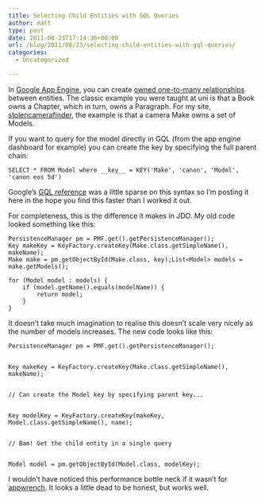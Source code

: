 ```yaml
---
title: Selecting Child Entities with GQL Queries
author: matt
type: post
date: 2011-08-23T17:14:36+00:00
url: /blog/2011/08/23/selecting-child-entities-with-gql-queries/
categories:
  - Uncategorized

---
```

In [Google App Engine][1], you can create [owned one-to-many relationships][2] between entities. The classic example you were taught at uni is that a Book owns a Chapter, which in turn, owns a Paragraph. For my site, [stolencamerafinder][3], the example is that a camera Make owns a set of Models.

If you want to query for the model directly in GQL (from the app engine dashboard for example) you can create the key by specifying the full parent chain:

```
SELECT * FROM Model where __key__ = KEY('Make', 'canon', 'Model', 'canon eos 5d')
```

Google’s [GQL reference][4] was a little sparse on this syntax so I’m posting it here in the hope you find this faster than I worked it out.

For completeness, this is the difference it makes in JDO. My old code looked something like this:

```
PersistenceManager pm = PMF.get().getPersistenceManager();
Key makeKey = KeyFactory.createKey(Make.class.getSimpleName(), makeName);
Make make = pm.getObjectById(Make.class, key);List<Model> models = make.getModels();

for (Model model : models) {
    if (model.getName().equals(modelName)) {
        return model;
    }
}
```

It doesn’t take much imagination to realise this doesn’t scale very nicely as the number of models increases. The new code looks like this:

```
PersistenceManager pm = PMF.get().getPersistenceManager();


Key makeKey = KeyFactory.createKey(Make.class.getSimpleName(), makeName);


// Can create the Model key by specifying parent key...


Key modelKey = KeyFactory.createKey(makeKey, Model.class.getSimpleName(), name);


// Bam! Get the child entity in a single query


Model model = pm.getObjectById(Model.class, modelKey);
```

I wouldn’t have noticed this performance bottle neck if it wasn’t for [appwrench][5]. It looks a little dead to be honest, but works well.

 [1]: http://code.google.com/appengine/
 [2]: http://code.google.com/appengine/docs/java/datastore/jdo/relationships.html#Owned_One_to_Many_Relationships
 [3]: http://www.stolencamerafinder.com
 [4]: http://code.google.com/appengine/docs/python/datastore/gqlreference.html
 [5]: http://appwrench.onpositive.com/